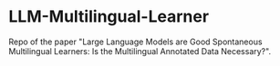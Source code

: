 # LLM-Multilingual-Learner
Repo of the paper "Large Language Models are Good Spontaneous Multilingual Learners: Is the Multilingual Annotated Data Necessary?".
